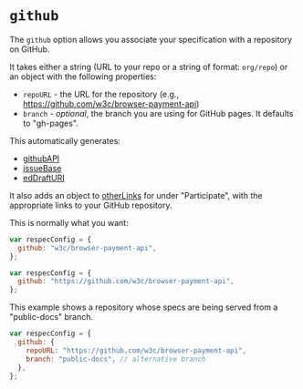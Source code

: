 # `github`

The `github` option allows you associate your specification with a repository on GitHub.

It takes either a string (URL to your repo or a string of format: `org/repo`) or an object with the following properties:

- `repoURL` - the URL for the repository (e.g., https://github.com/w3c/browser-payment-api)
- `branch` - _optional_, the branch you are using for GitHub pages. It defaults to "gh-pages".

This automatically generates:

- [githubAPI](githubAPI)
- [issueBase](issueBase)
- [edDraftURI](edDraftURI)

It also adds an object to [otherLinks](otherLinks) for under "Participate", with the appropriate links to your GitHub repository.

This is normally what you want:

```js "example": "Set GitHub repository"
var respecConfig = {
  github: "w3c/browser-payment-api",
};
```

```js "example": "Set GitHub repository as a URL"
var respecConfig = {
  github: "https://github.com/w3c/browser-payment-api",
};
```

This example shows a repository whose specs are being served from a "public-docs" branch.

```js "example": "Set GitHub repository with a different default branch"
var respecConfig = {
  github: {
    repoURL: "https://github.com/w3c/browser-payment-api",
    branch: "public-docs", // alternative branch
  },
};
```

